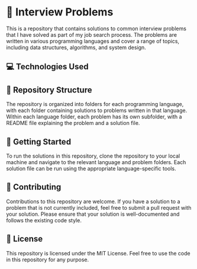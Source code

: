 # 🤔 Interview Problems
This is a repository that contains solutions to common interview problems that I have solved as part of my job search process. The problems are written in various programming languages and cover a range of topics, including data structures, algorithms, and system design.

## 💻 Technologies Used


## 📁 Repository Structure
The repository is organized into folders for each programming language, with each folder containing solutions to problems written in that language. Within each language folder, each problem has its own subfolder, with a README file explaining the problem and a solution file.

## 🚀 Getting Started
To run the solutions in this repository, clone the repository to your local machine and navigate to the relevant language and problem folders. Each solution file can be run using the appropriate language-specific tools.

## 🤝 Contributing
Contributions to this repository are welcome. If you have a solution to a problem that is not currently included, feel free to submit a pull request with your solution. Please ensure that your solution is well-documented and follows the existing code style.

## 📝 License
This repository is licensed under the MIT License. Feel free to use the code in this repository for any purpose.
